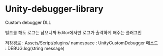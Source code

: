 # Unity-debugger-library
Custom debugger DLL

빌드를 해도 로그는 남으니까 Editor에서만 로그가 출력하게 해주는 플러그인

저장경로 : Assets/Script/plugins/
namespace : UnityCustomDebugger
메소드 : DEBUG.log(string message)
